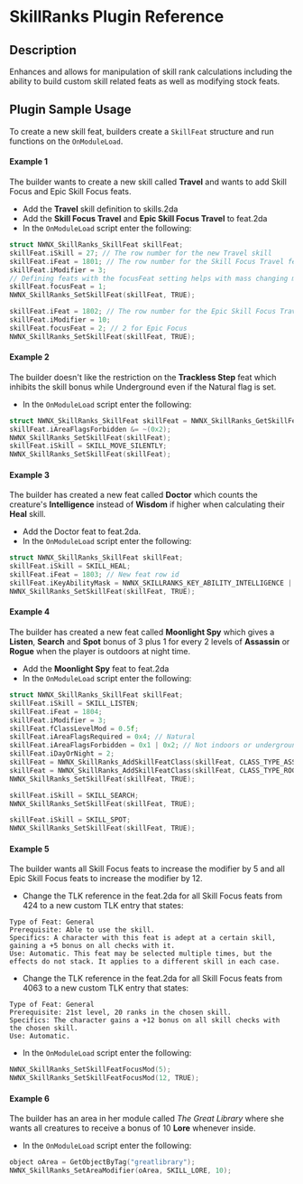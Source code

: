 # SkillRanks Plugin Reference

## Description

Enhances and allows for manipulation of skill rank calculations including the ability to build custom skill related feats as well as modifying stock feats.

## Plugin Sample Usage

To create a new skill feat, builders create a `SkillFeat` structure and run functions on the `OnModuleLoad`.

#### Example 1
The builder wants to create a new skill called **Travel** and wants to add Skill Focus and Epic Skill Focus feats.

* Add the **Travel** skill definition to skills.2da
* Add the **Skill Focus Travel** and **Epic Skill Focus Travel** to feat.2da
* In the `OnModuleLoad` script enter the following:
```c
struct NWNX_SkillRanks_SkillFeat skillFeat;
skillFeat.iSkill = 27; // The row number for the new Travel skill
skillFeat.iFeat = 1801; // The row number for the Skill Focus Travel feat
skillFeat.iModifier = 3;
// Defining feats with the focusFeat setting helps with mass changing modifiers
skillFeat.focusFeat = 1;
NWNX_SkillRanks_SetSkillFeat(skillFeat, TRUE);

skillFeat.iFeat = 1802; // The row number for the Epic Skill Focus Travel feat
skillFeat.iModifier = 10;
skillFeat.focusFeat = 2; // 2 for Epic Focus
NWNX_SkillRanks_SetSkillFeat(skillFeat, TRUE);
``` 

#### Example 2
The builder doesn't like the restriction on the **Trackless Step** feat which inhibits the skill bonus while Underground even if the Natural flag is set.

* In the `OnModuleLoad` script enter the following:
```c
struct NWNX_SkillRanks_SkillFeat skillFeat = NWNX_SkillRanks_GetSkillFeat(SKILL_HIDE, FEAT_TRACKLESS_STEP);
skillFeat.iAreaFlagsForbidden &= ~(0x2);
NWNX_SkillRanks_SetSkillFeat(skillFeat);
skillFeat.iSkill = SKILL_MOVE_SILENTLY;
NWNX_SkillRanks_SetSkillFeat(skillFeat);
``` 

#### Example 3
The builder has created a new feat called **Doctor** which counts the creature's **Intelligence** instead of **Wisdom** if higher when calculating their **Heal** skill.
* Add the Doctor feat to feat.2da. 
* In the `OnModuleLoad` script enter the following:
```c
struct NWNX_SkillRanks_SkillFeat skillFeat;
skillFeat.iSkill = SKILL_HEAL;
skillFeat.iFeat = 1803; // New feat row id
skillFeat.iKeyAbilityMask = NWNX_SKILLRANKS_KEY_ABILITY_INTELLIGENCE | NWNX_SKILLRANKS_KEY_ABILITY_WISDOM | NWNX_SKILLRANKS_KEY_ABILITY_CALC_MAX;
NWNX_SkillRanks_SetSkillFeat(skillFeat, TRUE);
```

#### Example 4
The builder has created a new feat called **Moonlight Spy** which gives a **Listen**, **Search** and **Spot** bonus of 3 plus 1 for every 2 levels of **Assassin** or **Rogue** when the player is outdoors at night time.
* Add the **Moonlight Spy** feat to feat.2da 
* In the `OnModuleLoad` script enter the following:
```c
struct NWNX_SkillRanks_SkillFeat skillFeat;
skillFeat.iSkill = SKILL_LISTEN;
skillFeat.iFeat = 1804;
skillFeat.iModifier = 3;
skillFeat.fClassLevelMod = 0.5f;
skillFeat.iAreaFlagsRequired = 0x4; // Natural
skillFeat.iAreaFlagsForbidden = 0x1 | 0x2; // Not indoors or underground
skillFeat.iDayOrNight = 2;
skillFeat = NWNX_SkillRanks_AddSkillFeatClass(skillFeat, CLASS_TYPE_ASSASSIN);
skillFeat = NWNX_SkillRanks_AddSkillFeatClass(skillFeat, CLASS_TYPE_ROGUE);
NWNX_SkillRanks_SetSkillFeat(skillFeat, TRUE);

skillFeat.iSkill = SKILL_SEARCH;
NWNX_SkillRanks_SetSkillFeat(skillFeat, TRUE);

skillFeat.iSkill = SKILL_SPOT;
NWNX_SkillRanks_SetSkillFeat(skillFeat, TRUE);
```

#### Example 5
The builder wants all Skill Focus feats to increase the modifier by 5 and all Epic Skill Focus feats to increase the modifier by 12.
* Change the TLK reference in the feat.2da for all Skill Focus feats from 424 to a new custom TLK entry that states:
```text
Type of Feat: General
Prerequisite: Able to use the skill.
Specifics: A character with this feat is adept at a certain skill, gaining a +5 bonus on all checks with it.
Use: Automatic. This feat may be selected multiple times, but the effects do not stack. It applies to a different skill in each case.
```
* Change the TLK reference in the feat.2da for all Skill Focus feats from 4063 to a new custom TLK entry that states:
```text
Type of Feat: General
Prerequisite: 21st level, 20 ranks in the chosen skill.
Specifics: The character gains a +12 bonus on all skill checks with the chosen skill.
Use: Automatic.
```
* In the `OnModuleLoad` script enter the following:
```c
NWNX_SkillRanks_SetSkillFeatFocusMod(5);
NWNX_SkillRanks_SetSkillFeatFocusMod(12, TRUE);
```

#### Example 6
The builder has an area in her module called *The Great Library* where she wants all creatures to receive a bonus of 10 **Lore** whenever inside.
* In the `OnModuleLoad` script enter the following:
```c
object oArea = GetObjectByTag("greatlibrary");
NWNX_SkillRanks_SetAreaModifier(oArea, SKILL_LORE, 10);
```
